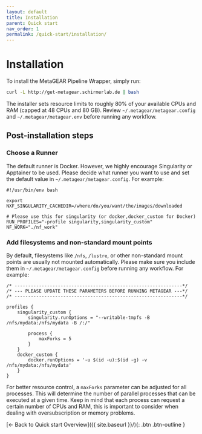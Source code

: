 ```yaml
---
layout: default
title: Installation
parent: Quick start
nav_order: 1
permalink: /quick-start/installation/
---
```


# Installation

To install the MetaGEAR Pipeline Wrapper, simply run:

```bash
curl -L http://get-metagear.schirmerlab.de | bash
```

The installer sets resource limits to roughly 80% of your available CPUs and RAM (capped at 48 CPUs and 80 GB). Review `~/.metagear/metagear.config` and `~/.metagear/metagear.env` before running any workflow.


## Post-installation steps

### Choose a Runner
The default runner is Docker. However, we highly encourage Singularity or Apptainer to be used. Please decide what runner you want to use and set the default value in `~/.metagear/metagear.config`. For example:

```
#!/usr/bin/env bash

export NXF_SINGULARITY_CACHEDIR=/where/do/you/want/the/images/downloaded

# Please use this for singularity (or docker,docker_custom for Docker)
RUN_PROFILES="-profile singularity,singularity_custom"
NF_WORK="./nf_work"
```

### Add filesystems and non-standard mount points
By default, filesystems like `/nfs`, `/lustre`, or other non-standard mount points are usually not mounted automatically. Please make sure you include them in `~/.metagear/metagear.config` before running any workflow. For example:

```
/* --------------------------------------------------------------*/
/* --- PLEASE UPDATE THESE PARAMETERS BEFORE RUNNING METAGEAR ---*/
/* --------------------------------------------------------------*/

profiles {
    singularity_custom {
        singularity.runOptions = "--writable-tmpfs -B /nfs/mydata:/nfs/mydata -B /:/"

        process {
            maxForks = 5
        }
    }
    docker_custom {
        docker.runOptions = '-u $(id -u):$(id -g) -v /nfs/mydata:/nfs/mydata'
    }
}
```

For better resource control, a `maxForks` parameter can be adjusted for all processes. This will determine the number of parallel processes that can be executed at a given time. Keep in mind that each process can request a certain number of CPUs and RAM, this is important to consider when dealing with oversubscription or memory problems.


[← Back to Quick start Overview]({{ site.baseurl }}/){: .btn .btn-outline }